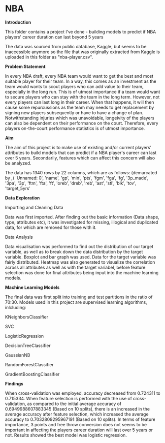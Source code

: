 # NBA

**Introduction**

This folder contains a project I've done - building models to predict if NBA players' career duration can last beyond 5 years

The data was sourced from public database, Kaggle, but seems to be inaccessible anymore so the file that was originally extracted from Kaggle is uploaded in this folder as "nba-player.csv".

**Problem Statement**

In every NBA draft, every NBA team would want to get the best and most suitable player for their team. In a way, this comes as an investment as the team would wants to scout players who can add value to their team, especially in the long run. This is of utmost importance if a team would want to secure players who can stay with the team in the long term. However, not every players can last long in their career. When that happens, it will then cause some repurcussions as the team may needs to get replacement by signing new players subsequently or have to have a change of plan. Notwithstanding injuries which was unavoidable, longeivity of the players can also be dependent on their performance on the court. Therefore, every players on-the-court performance statistics is of utmost importance.

**Aim**

The aim of this project is to make use of existing and/or current players' attributes to build models that can predict if a NBA player's career can last over 5 years. Secondarily, features which can affect this concern will also be analyzed.

The data has 1340 rows by 22 columns, which are as follows: (demarcated by ,)
'Unnamed: 0', 'name', 'gp', 'min', 'pts', 'fgm', 'fga', 'fg', '3p_made',
       '3pa', '3p', 'ftm', 'fta', 'ft', 'oreb', 'dreb', 'reb', 'ast', 'stl',
       'blk', 'tov', 'target_5yrs'

**Data Exploration**

Importing and Cleaning Data

Data was first imported. After finding out the basic information (Data shape, type, attributes etc), it was investigated for missing, illogical and duplicated data, for which are removed for those with it.

Data Analysis

Data visualisation was performed to find out the distribution of our target variable, as well as to break down the data distribution by the target variable. Boxplot and bar graph was used. Data for the target variable was fairly distributed. Heatmap was also generated to visualize the correlation across all attributes as well as with the target variabel, before feature selection was done for final attributes being input into the machine learning models.

**Machine Learning Models**

The final data was first split into training and test partitions in the ratio of 70:30. Models used in this project are supervised learning algorithms, inlcluding:

KNeighborsClassifier

SVC

LogisticRegression

DecisionTreeClassifier

GaussianNB

RandomForestClassifier

GradientBoostingClassifier

**Findings**

When cross-validation was employed, accuracy decreased from 0.724311 to 0.715334. When feature selection is performed with the use of cross-validation, as compared to the initial average accuracy of 0.6949988607883345 (Based on 10 splits), there is an increased in the average accuracy after feature selection, which increased the average accuracy to 0.7032809295967191 (Based on 10 splits).
In terms of feature importance, 3 points and free throw conversion does not seems to be important in affecting the players career duration will last over 5 years or not. Results showed the best model was logistic regression. 


